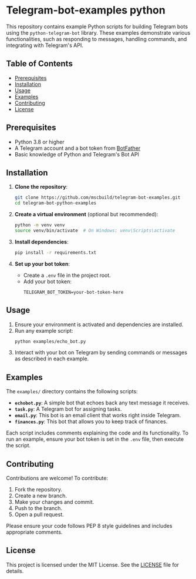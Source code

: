 # Telegram-bot-examples python

This repository contains example Python scripts for building Telegram bots using the `python-telegram-bot` library. These examples demonstrate various functionalities, such as responding to messages, handling commands, and integrating with Telegram's API.

## Table of Contents

- [Prerequisites](#prerequisites)
- [Installation](#installation)
- [Usage](#usage)
- [Examples](#examples)
- [Contributing](#contributing)
- [License](#license)

## Prerequisites
- Python 3.8 or higher
- A Telegram account and a bot token from [BotFather](https://t.me/BotFather)
- Basic knowledge of Python and Telegram's Bot API

## Installation
1. **Clone the repository**:
   ```bash
   git clone https://github.com/mscbuild/telegram-bot-examples.git
   cd telegram-bot-python-examples
   ```

2. **Create a virtual environment** (optional but recommended):
   ```bash
   python -m venv venv
   source venv/bin/activate  # On Windows: venv\Scripts\activate
   ```

3. **Install dependencies**:
   ```bash
   pip install -r requirements.txt
   ```

4. **Set up your bot token**:
   - Create a `.env` file in the project root.
   - Add your bot token:
     ```env
     TELEGRAM_BOT_TOKEN=your-bot-token-here
     ```

## Usage
1. Ensure your environment is activated and dependencies are installed.
2. Run any example script:
   ```bash
   python examples/echo_bot.py
   ```
3. Interact with your bot on Telegram by sending commands or messages as described in each example.

## Examples
The `examples/` directory contains the following scripts:
- **`echobot.py`**: A simple bot that echoes back any text message it receives.
- **`task.py`**: A Telegram bot for assigning tasks.
- **`email.py`**: This bot is an email client that works right inside Telegram.
- **`finances.py`**:  This bot that allows you to keep track of finances.

Each script includes comments explaining the code and its functionality. To run an example, ensure your bot token is set in the `.env` file, then execute the script.

## Contributing
Contributions are welcome! To contribute:
1. Fork the repository.
2. Create a new branch.
3. Make your changes and commit.
4. Push to the branch.
5. Open a pull request.

Please ensure your code follows PEP 8 style guidelines and includes appropriate comments.

## License
This project is licensed under the MIT License. See the [LICENSE](LICENSE) file for details.
